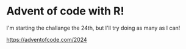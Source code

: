 # Advent of code with R!

I'm starting the challange the 24th, but I'll try doing as many as I can!

https://adventofcode.com/2024
